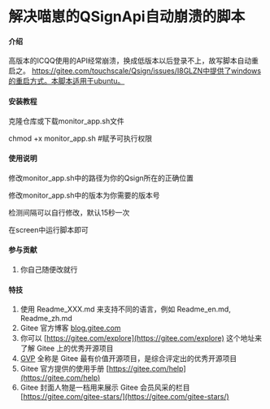 # 解决喵崽的QSignApi自动崩溃的脚本

#### 介绍
高版本的ICQQ使用的API经常崩溃，换成低版本以后登录不上，故写脚本自动重启之。
https://gitee.com/touchscale/Qsign/issues/I8GLZN中提供了windows的重启方式。本脚本适用于ubuntu。

#### 安装教程

克隆仓库或下载monitor_app.sh文件

chmod +x monitor_app.sh #赋予可执行权限



#### 使用说明

修改monitor_app.sh中的路径为你的Qsign所在的正确位置

修改monitor_app.sh中的版本为你需要的版本号

检测间隔可以自行修改，默认15秒一次

在screen中运行脚本即可

#### 参与贡献

1.  你自己随便改就行



#### 特技

1.  使用 Readme\_XXX.md 来支持不同的语言，例如 Readme\_en.md, Readme\_zh.md
2.  Gitee 官方博客 [blog.gitee.com](https://blog.gitee.com)
3.  你可以 [https://gitee.com/explore](https://gitee.com/explore) 这个地址来了解 Gitee 上的优秀开源项目
4.  [GVP](https://gitee.com/gvp) 全称是 Gitee 最有价值开源项目，是综合评定出的优秀开源项目
5.  Gitee 官方提供的使用手册 [https://gitee.com/help](https://gitee.com/help)
6.  Gitee 封面人物是一档用来展示 Gitee 会员风采的栏目 [https://gitee.com/gitee-stars/](https://gitee.com/gitee-stars/)
